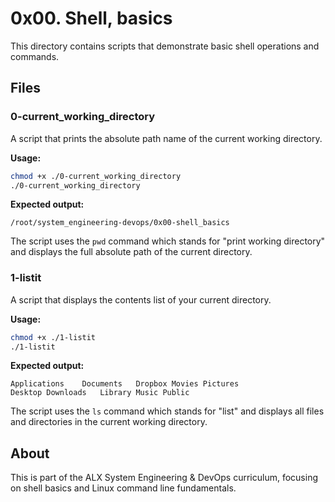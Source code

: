 # 0x00. Shell, basics

This directory contains scripts that demonstrate basic shell operations and commands.

## Files

### 0-current_working_directory
A script that prints the absolute path name of the current working directory.

**Usage:**
```bash
chmod +x ./0-current_working_directory
./0-current_working_directory
```

**Expected output:**
```
/root/system_engineering-devops/0x00-shell_basics
```

The script uses the `pwd` command which stands for "print working directory" and displays the full absolute path of the current directory.

### 1-listit
A script that displays the contents list of your current directory.

**Usage:**
```bash
chmod +x ./1-listit
./1-listit
```

**Expected output:**
```
Applications    Documents   Dropbox Movies Pictures
Desktop Downloads   Library Music Public
```

The script uses the `ls` command which stands for "list" and displays all files and directories in the current working directory.

## About

This is part of the ALX System Engineering & DevOps curriculum, focusing on shell basics and Linux command line fundamentals.
